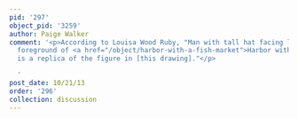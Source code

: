 ```yaml
---
pid: '297'
object_pid: '3259'
author: Paige Walker
comment: '<p>According to Louisa Wood Ruby, "Man with tall hat facing left in the
  foreground of <a href="/object/harbor-with-a-fish-market">Harbor with a Fish Market</a>
  is a replica of the figure in [this drawing]."</p>

  '
post_date: 10/21/13
order: '296'
collection: discussion
---
```

